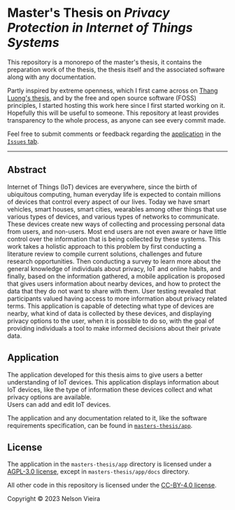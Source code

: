 <!---
SPDX-License-Identifier: CC-BY-4.0

Copyright (c) 2023 Nelson Vieira

@author Nelson Vieira <2080511@student.uma.pt>
@license CC-BY-4.0 <https://creativecommons.org/licenses/by/4.0/legalcode.txt>
--->
# Master's Thesis on *Privacy Protection in Internet of Things Systems*

This repository is a monorepo of the master's thesis, it contains the preparation work of the thesis, the thesis itself and the associated software along with any documentation.

Partly inspired by extreme openness, which I first came across on [Thang Luong's thesis](https://github.com/lmthang/thesis), and by the free and open source software (FOSS) principles, I started hosting this work here since I first started working on it. Hopefully this will be useful to someone. This repository at least provides transparency to the whole process, as anyone can see every commit made.

Feel free to submit comments or feedback regarding the [application](masters-thesis/app) in the [`Issues` tab](https://github.com/nelson-vieira/masters-thesis/issues).

---

## Abstract

Internet of Things (IoT) devices are everywhere, since the birth of ubiquitous computing, human everyday life is expected to contain millions of devices that control every aspect of our lives. Today we have smart vehicles, smart houses, smart cities, wearables among other things that use various types of devices, and various types of networks to communicate. These devices create new ways of collecting and processing personal data from users, and non-users. Most end users are not even aware or have little control over the information that is being collected by these systems. This work takes a holistic approach to this problem by first conducting a literature review to compile current solutions, challenges and future research opportunities. Then conducting a survey to learn more about the general knowledge of individuals about privacy, IoT and online habits, and finally, based on the information gathered, a mobile application is proposed that gives users information about nearby devices, and how to protect the data that they do not want to share with them. User testing revealed that participants valued having access to more information about privacy related terms. This application is capable of detecting what type of devices are nearby, what kind of data is collected by these devices, and displaying privacy options to the user, when it is possible to do so, with the goal of providing individuals a tool to make informed decisions about their private data.

## Application

The application developed for this thesis aims to give users a better understanding of IoT devices. This application displays information about IoT devices, like the type of information these devices collect and what privacy options are available.  
Users can add and edit IoT devices.

The application and any documentation related to it, like the software requirements specification, can be found in [`masters-thesis/app`](masters-thesis/app).

## License

The application in the `masters-thesis/app` directory is licensed under a [AGPL-3.0 license](LICENSE-APP), except in `masters-thesis/app/docs` directory.

All other code in this repository is licensed under the [CC-BY-4.0 license](LICENSE).

Copyright &copy; 2023 Nelson Vieira
